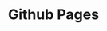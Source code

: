 ---
title: Github Pages
repo: https://github.com/mauroviveros/mauroviveros.github.io/tree/9cda271
techStack:
    - astro
    - tailwindcss-light
description:
    es: Sitio web personal donde muestro mis repositorios open source, proyectos experimentales y aprendizajes en desarrollo web.
    en: Personal website where I showcase my open-source repositories, experimental projects, and web development learnings.
---